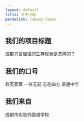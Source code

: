 ```yaml
---
layout: default
title: 关于小组
permalink: /about-team/
---
```


**我们的项目标题**
---
成都方言俚语的生存现状是怎样的？

**我们的口号**
---
群英荟萃 一往无前 志在四方 语通中华

 **我们来自**
---
成都市实验外国语学校

